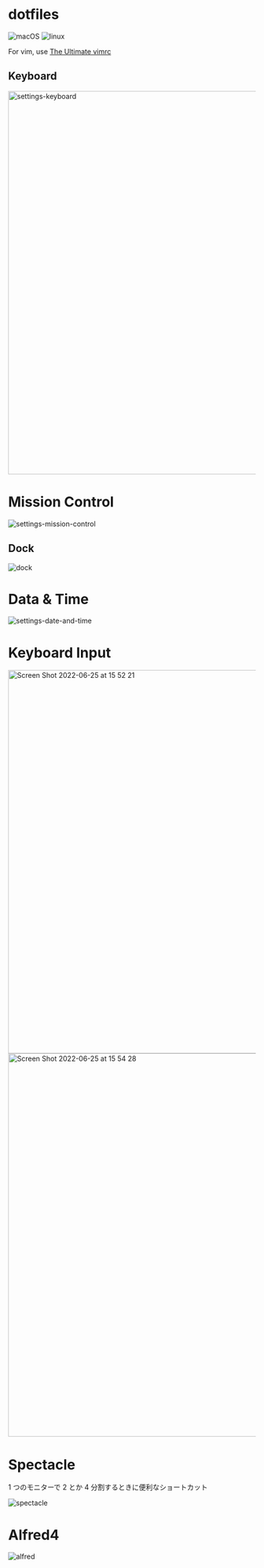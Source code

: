 # dotfiles

![macOS](https://github.com/kentakozuka/dotfiles/actions/workflows/macos.yml/badge.svg)
![linux](https://github.com/kentakozuka/dotfiles/actions/workflows/linux.yml/badge.svg)


For vim, use [The Ultimate vimrc](https://github.com/amix/vimrc)

## Keyboard

<img width="780" alt="settings-keyboard" src="https://user-images.githubusercontent.com/16733673/174914056-fb76621a-51e6-44a4-bdc3-0b3d0d024d95.png">


# Mission Control

![settings-mission-control](https://user-images.githubusercontent.com/16733673/174914077-2f6bff04-da07-4c3b-8605-d62a5c1b91f7.png)


## Dock

![dock](https://user-images.githubusercontent.com/16733673/174914114-cc2c2996-fbed-45bc-aff7-e9fda3169723.png)

# Data & Time

![settings-date-and-time](https://user-images.githubusercontent.com/16733673/174914142-66a11765-3076-4116-a8c1-4aca41f0e716.png)

# Keyboard Input


<img width="780" alt="Screen Shot 2022-06-25 at 15 52 21" src="https://user-images.githubusercontent.com/16733673/175762236-fb2565d5-0935-419f-8568-9217a2618f0f.png">

<img width="780" alt="Screen Shot 2022-06-25 at 15 54 28" src="https://user-images.githubusercontent.com/16733673/175762310-bd15d4f2-cda9-44e7-b1cf-30864fea125a.png">

# Spectacle

1 つのモニターで 2 とか 4 分割するときに便利なショートカット

![spectacle](https://user-images.githubusercontent.com/16733673/174914170-a3159a58-3059-4613-aaec-f881288c695b.png)

# Alfred4

![alfred](https://user-images.githubusercontent.com/16733673/174914216-c49f70ff-8c78-46a4-b825-964fa982687f.png)
